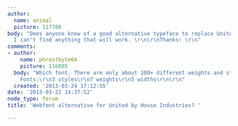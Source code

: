 ```yaml
---
author:
  name: animal
  picture: 117700
body: "Does anyone know of a good alternative typeface to replace United on the web?
  I can't find anything that will work. \r\n\r\nThanks! \r\n"
comments:
- author:
    name: phrostbyte64
    picture: 116005
  body: "Which font. There are only about 100+ different weights and styles.\r\n\r\nSpecifically:\r\n\r\n105
    Fonts:\r\n3 styles\r\n7 weights\r\n5 widths\r\n\r\n"
  created: '2013-03-24 17:12:55'
date: '2013-03-22 14:37:52'
node_type: forum
title: 'Webfont alternative for United by House Industries? '

---
```

